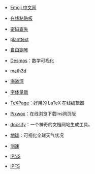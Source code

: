 - [Emoji 中文网](https://www.emojiall.com/zh-hans)

- [在线粘贴板](https://paste.itefix.net/)

- [密码查失](https://haveibeenpwned.com/)

- [planttext](https://www.planttext.com/)

- [自由钢琴](https://www.autopiano.cn/)

- [Desmos](https://www.desmos.com/?lang=zh-CN)：数学可视化

- [math3d](https://www.math3d.org/)

- [海盗湾](https://thepiratebay.org/index.html)

- [字体量贩](http://www.font5.com.cn/index.html)

- [TeXPage](https://www.texpage.com/)：好用的 LaTeX 在线编辑器

- [Pixwox](https://www.pixwox.com/zh-hans/)：在线浏览下载Ins网页版

- [docsify](https://docsify.js.org/#/zh-cn/)：一个神奇的文档网站生成工具。

- [地球](https://earth.nullschool.net/)：可视化全球天气状况

- [测速](https://www.boce.com/)

- [IPNS](https://upload.ipns.tech/)

- [IPFS](https://ipfs-gateway.cloud/)